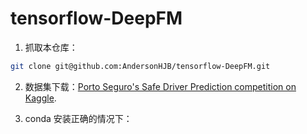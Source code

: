# tensorflow-DeepFM

1. 抓取本仓库：

```bash
git clone git@github.com:AndersonHJB/tensorflow-DeepFM.git
```

2. 数据集下载：[Porto Seguro's Safe Driver Prediction competition on Kaggle](https://www.kaggle.com/c/porto-seguro-safe-driver-prediction).

2. conda 安装正确的情况下：




